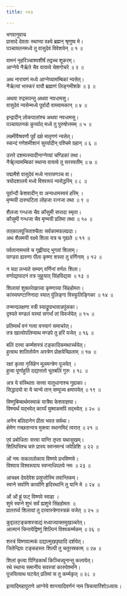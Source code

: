 ```yaml
---
title: ०४३

---
```

भगवानुवाच  
प्रासादे देवताः स्थाप्या वक्ष्ये ब्रह्मन् श्रृणुष्व मे।  
पञ्चायतनमध्ये तु वासुदेवं विवेशयेन् ॥ १ ॥  
  
वामनं नृहरिञ्चाश्वशीर्षं तद्वच्च शूकरम्।  
आग्नेये नैर्ऋते चैव वायव्ये चेशगोचरे ॥ २ ॥  
  
अथ नारायणं मध्ये आग्नेय्यामम्बिकां न्यसेत्।  
नैर्ऋत्यां भास्करं वायौ ब्रह्माणं लिङ्गमीशके ॥ ३ ॥  
  
अथवा रुद्ररूपन्तु अथवा नवधामसु।  
वासुदेवं न्यसेन्मध्ये पूर्वादौ वामवामकान् ॥ ४ ॥  
  
इन्द्रादीन् लोकपालांश्च अथवा नवधामसु।  
पञ्चायतनकं कुर्य्यात् मध्ये तु पुरुषोत्तमम् ॥ ५ ॥  
  
लक्ष्मीवैश्रवणौ पूर्वं दक्षे मातृगणं न्यसेत्।  
स्कन्दं गणेशमीशानं सुर्य्यादीन् पश्चिमे ग्रहान् ॥ ६ ॥  
  
उत्तरे दशमत्स्यादीनाग्नेय्यां चण्डिकां तथा।  
नैर्ॠत्यामम्बिकां स्थाप्य वायव्ये तु सरस्वतीम् ॥ ७ ॥  
  
पद्मामैशे वासुदेवं मध्ये नारायणञ्च वा।  
त्रयोदशालये मध्ये विश्वरूपं न्यसेद्धरिम् ॥ ८ ॥  
  
पूर्वान्दौ केशवादीन् वा अन्यधामस्वयं हरिम् ।  
मृण्मयी दारुघटिता लोहजा रत्नजा तथा ॥ ९ ॥  
  
शैलजा गन्धजा चैव कौसुमी सप्तदा स्मृता।  
कौसुमी गन्धजा चैव मृण्मयी प्रतिमा तथा ॥ १० ॥  
  
तत्‌कालपूजिताश्चैताः सर्वकामफलप्रदाः।  
अथ शैलमयी वक्ष्ये शिला यत्र च गृह्यते ॥ ११ ॥  
  
पर्वतानामभावे च गृह्णीयाद् भूगतां शिलाम्।  
पाण्डरा ह्यरुणा पीता कृष्णा शस्ता तु वर्णिनाम् ॥ १२ ॥  
  
न यदा लभ्यते सम्यग् वर्णिनां वर्णतः शिला।  
वर्णाद्यापादनं तत्र जुहुयात् सिंहविद्यया ॥ १३ ॥  
  
शिलायां शुक्लरेखाग्र्या कृष्णाग्र्या सिंहहोमतः।  
कांस्यघण्टानिनादा स्यात् पुंलिङ्गा विस्फुलिङ्गिका ॥ १४ ॥  
  
तन्मन्दलक्षणा स्त्री स्याद्रूपाभावान्नपुंसका।  
दृश्यते मण्डलं यस्यां सगर्भां तां विवर्जयेत् ॥ १५ ॥  
  
प्रतिमार्थं वनं गत्वा वनयागं समाचरेत्।  
तत्र खात्वोपलिप्याथ मण्डपे तु हरिं यजेत् ॥ १६ ॥  
  
बलिं दत्त्वा कर्म्मशस्त्रं टङ्कादिकमथार्च्चयेत्।  
हुत्वाथ शालितोयेन अस्त्रेण प्रोक्षयेच्छिलाम् ॥ १७ ॥  
  
रक्षां कृत्वा नृसिंहेन मूलमन्त्रेण पूजयेत् ।  
हुत्वा पूर्णाहुतिं दद्यात्ततो भूतबलिं गुरुः ॥ १८ ॥  
  
अत्र ये संस्थिताः सत्त्वा यातुधानाश्च गुह्यकाः।  
सिद्धादयो वा ये चान्ये तान् सम्पूज्य क्षमापयेत् ॥ १९ ॥  
  
विष्णुबिम्बार्थमस्माकं यात्रैषा केशवाज्ञया।  
विष्ण्वर्थं यद्भवेत् कार्य्यं युष्माकमपि तद्भवेत् ॥ २० ॥  
  
अनेन बलिदानेन प्रीता भवत सर्वथा।  
क्षेमेण गच्छतान्यत्र मुक्त्वा स्थानमिदं त्वरात् ॥ २१ ॥  
  
एवं प्रबोधिताः सत्त्वा यान्ति तृप्ता यथासुखम्।  
शिल्पिभिश्च चरुं प्रास्य स्वप्नमन्त्रं जपेन्निशि ॥ २२ ॥  
  
ओं नमः सकललोकाय विष्णवे प्रभविष्णवे।  
विश्वाय विश्वरूपाय स्वप्नाधिपतये नमः ॥ २३ ॥  
  
आचक्ष्व देवदेवेश प्रसुप्तोस्मि तवान्तिकम्।  
स्वप्ने सर्वाणि कार्याणि हृदिस्थानि तु यानि मे ॥ २४ ॥  
  
ओं ओं ह्रुं फट् विष्णवे स्वाहा ।  
शुभे स्वप्ने शुभं सर्वं ह्यशुभे सिंहहोमतः ॥  
प्रातरर्घ्य शिलायां तु दत्त्वास्त्रेणास्त्रकं यजेत् ॥ २५ ॥  
  
कुद्दालटङ्कशस्त्राद्यं मध्वाज्याक्तमुखञ्चरेत्।  
आत्मानं चिन्तयेद्विष्णुं शिल्पिनं विश्वकर्म्मकम् ॥ २६ ॥  
  
शस्त्रं विष्णवात्मकं दद्यात्मुखपृष्ठादि दर्शयेत्।  
जितेन्द्रियः टङ्कहस्तः शिल्पी तु चतुरस्रकाम् ॥ २७ ॥  
  
शिलां कृत्वा पिण्डिकार्थं किञ्चिन्न्यूनान्तु कल्पयेत्।  
रथे स्थाप्य समानीय सवस्त्रां कारुवेश्मनि।  
पूजयित्वाथ घटयेत् प्रतिमां स तु कर्म्मकृत् ॥ २८ ॥  
  
इत्यादिमहापुराणे आग्नेये शान्त्यादिवर्णनं नाम त्रिचत्वारिंशोऽध्यायः।